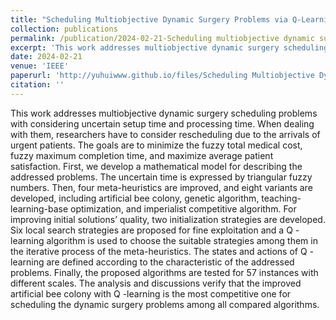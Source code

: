 ```yaml
---
title: "Scheduling Multiobjective Dynamic Surgery Problems via Q-Learning-Based Meta-Heuristics"
collection: publications
permalink: /publication/2024-02-21-Scheduling multiobjective dynamic surgery problems via Q-learning-based meta-heuristics
excerpt: 'This work addresses multiobjective dynamic surgery scheduling problems with considering uncertain setup time and processing time.'
date: 2024-02-21
venue: 'IEEE'
paperurl: 'http://yuhuiwww.github.io/files/Scheduling Multiobjective Dynamic Surgery Problems via Q-Learning-Based Meta-Heuristics.pdf'
citation: ''
---
```


This work addresses multiobjective dynamic surgery scheduling problems with considering uncertain setup time and processing time. When dealing with them, researchers have to consider rescheduling due to the arrivals of urgent patients. The goals are to minimize the fuzzy total medical cost, fuzzy maximum completion time, and maximize average patient satisfaction. First, we develop a mathematical model for describing the addressed problems. The uncertain time is expressed by triangular fuzzy numbers. Then, four meta-heuristics are improved, and eight variants are developed, including artificial bee colony, genetic algorithm, teaching-learning-base optimization, and imperialist competitive algorithm. For improving initial solutions’ quality, two initialization strategies are developed. Six local search strategies are proposed for fine exploitation and a Q -learning algorithm is used to choose the suitable strategies among them in the iterative process of the meta-heuristics. The states and actions of Q -learning are defined according to the characteristic of the addressed problems. Finally, the proposed algorithms are tested for 57 instances with different scales. The analysis and discussions verify that the improved artificial bee colony with Q -learning is the most competitive one for scheduling the dynamic surgery problems among all compared algorithms.